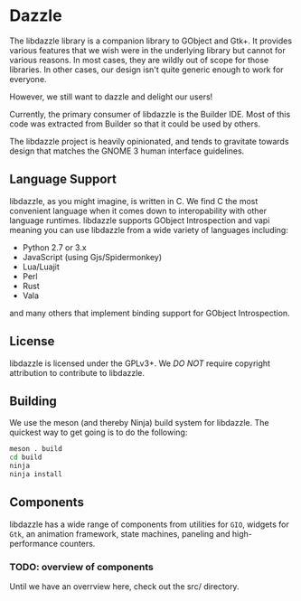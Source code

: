 # Dazzle

The libdazzle library is a companion library to GObject and Gtk+.
It provides various features that we wish were in the underlying library but cannot for various reasons.
In most cases, they are wildly out of scope for those libraries.
In other cases, our design isn't quite generic enough to work for everyone.

However, we still want to dazzle and delight our users!

Currently, the primary consumer of libdazzle is the Builder IDE.
Most of this code was extracted from Builder so that it could be used by others.

The libdazzle project is heavily opinionated, and tends to gravitate towards design that matches the GNOME 3 human interface guidelines.

## Language Support

libdazzle, as you might imagine, is written in C.
We find C the most convenient language when it comes down to interopability with other language runtimes.
libdazzle supports GObject Introspection and vapi meaning you can use libdazzle from a wide variety of languages including:

 - Python 2.7 or 3.x
 - JavaScript (using Gjs/Spidermonkey)
 - Lua/Luajit
 - Perl
 - Rust
 - Vala

and many others that implement binding support for GObject Introspection.

## License

libdazzle is licensed under the GPLv3+.
We *DO NOT* require copyright attribution to contribute to libdazzle.

## Building

We use the meson (and thereby Ninja) build system for libdazzle.
The quickest way to get going is to do the following:

```sh
meson . build
cd build
ninja
ninja install
```

## Components

libdazzle has a wide range of components from utilities for `GIO`, widgets for `Gtk`, an animation framework, state machines, paneling and high-performance counters.

### TODO: overview of components

Until we have an overrview here, check out the src/ directory.

